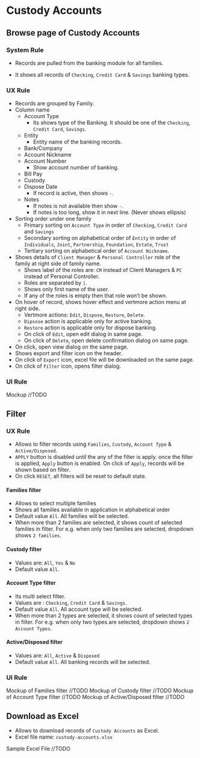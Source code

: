 # Custody Accounts

## Browse page of Custody Accounts

### System Rule

- Records are pulled from the banking module for all families.

- It shows all records of `Checking`, `Credit Card` & `Savings` banking types.

### UX Rule

- Records are grouped by Family.
- Column name
  - Account Type
    - Its shows type of the Banking. It should be one of the `Checking`, `Credit Card`, `Savings`.
  - Entity
    - Entity name of the banking records.
  - Bank/Company
  - Account Nickname
  - Account Number
    - Show account number of banking.
  - Bill Pay
  - Custody
  - Dispose Date
    - If record is active, then shows `-`.
  - Notes
    - If notes is not available then show `-`.
    - If notes is too long, show it in next line. (Never shows ellipsis)
- Sorting order under one family
  - Primary sorting on `Account Type` in order of `Checking`, `Credit Card` and `Savings`
  - Secondary sorting on alphabetical order of `Entity` in order of `Individuals`, `Joint`, `Partnership`, `Foundation`, `Estate`, `Trust`
  - Tertiary sorting on alphabetical order of `Account Nickname`.
- Shows details of `Client Manager` & `Personal Controller` role of the family at right side of family name.
  - Shows label of the roles are: `CM` instead of Client Managers & `PC` instead of Personal Controller.
  - Roles are separated by `|`.
  - Shows only first name of the user.
  - If any of the roles is empty then that role won’t be shown.
- On hover of record, shows hover effect and vertmore action menu at right side.
  - Vertmore actions: `Edit`, `Dispose`, `Restore`, `Delete`.
  - `Dipsose` action is applicable only for active banking.
  - `Restore` action is applicable only for dispose banking.
  - On click of `Edit`, open edit dialog in same page.
  - On click of `Delete`, open delete confirmation dialog on same page.
- On click, open view dialog on the same page.
- Shows export and filter icon on the header.
- On click of `Export` icon, excel file will be downloaded on the same page.
- On click of `Filter` icon, opens filter dialog.

### UI Rule

Mockup //TODO



## Filter

### UX Rule

- Allows to filter records using `Families`, `Custody`,  `Account Type` & `Active/Disposed`.
- `APPLY` button is disabled until the any of the filter is apply. once the filter is applied, `Apply` button is enabled. On click of `Apply`, records will be shown based on filter.
- On click `RESET`, all filters will be reset to default state.

#### Families filter

- Allows to select multiple families
- Shows all families available in application in alphabetical order 
- Default value `All`. All families will be selected.
- When more than 2 families are selected, it shows count of selected families in filter. For e.g. when only two families are selected, dropdown shows `2 families`.

#### Custody filter

- Values are: `All`, `Yes` & `No`
- Default value `All`. 

#### Account Type filter

- Its multi select filter.
- Values are : `Checking`, `Credit Card` & `Savings`.
- Default value `All`. All account type will be selected.
- When more than 2 types are selected, it shows count of selected types in filter. For e.g. when only two types are selected, dropdown shows `2 Account Types`.

#### Active/Disposed filter

- Values are: `All`, `Active` & `Disposed`
- Default value `All`. All banking records will be selected.

### UI Rule

Mockup of Families filter //TODO
Mockup of Custody filter //TODO
Mockup of Account Type filter //TODO
Mockup of Active/Disposed filter //TODO



## Download as Excel

- Allows to download records of `Custody Accounts` as Excel.
- Excel file name: `custody-accounts.xlsx`

Sample Excel File //TODO

